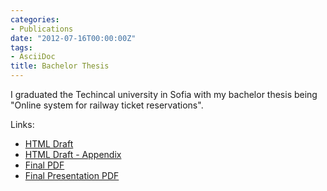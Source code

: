 ```yaml
---
categories:
- Publications
date: "2012-07-16T00:00:00Z"
tags:
- AsciiDoc
title: Bachelor Thesis
---
```


I graduated the Techincal university in Sofia with my bachelor thesis being "Online system for railway ticket reservations".

Links:

- [HTML Draft](/thesis/index.html)
- [HTML Draft - Appendix](/thesis/appendix1.html)
- [Final PDF](/thesis/thesis.pdf)
- [Final Presentation PDF](/thesis/presentation.pdf)
